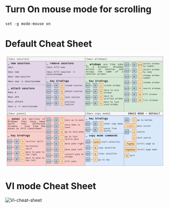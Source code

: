 # Turn On mouse mode for scrolling
`set -g mode-mouse on `

# Default Cheat Sheet
![cheetsheet](../Assets/Images/tmux-default.png)
# VI mode Cheat Sheet
![Vi-cheat-sheet](tmux-vi.png)
